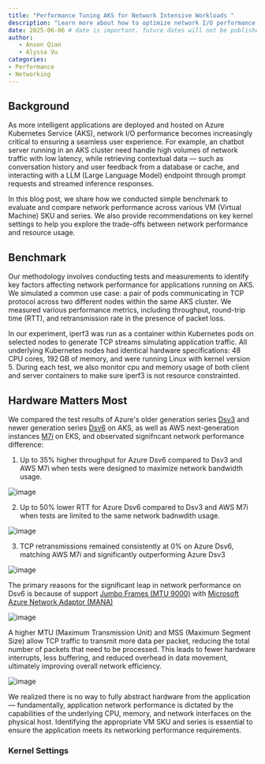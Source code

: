 ```yaml
---
title: "Performance Tuning AKS for Network Intensive Workloads "
description: "Learn more about how to optimize network I/O performance on AKS nodes through benchmark and comparison."
date: 2025-06-06 # date is important. future dates will not be published
author:
   - Anson Qian
   - Alyssa Vu
categories:
- Performance
- Networking
---
```


## Background

As more intelligent applications are deployed and hosted on Azure Kubernetes Service (AKS), network I/O performance becomes increasingly critical to ensuring a seamless user experience. For example, an chatbot server running in an AKS cluster need handle high volumes of network traffic with low latency, while retrieving contextual data — such as conversation history and user feedback from a database or cache, and interacting with a LLM (Large Language Model) endpoint through prompt requests and streamed inference responses.

In this blog post, we share how we conducted simple benchmark to evaluate and compare network performance across various VM (Virtual Machine) SKU and series. We also provide recommendations on key kernel settings to help you explore the trade-offs between network performance and resource usage.

## Benchmark
Our methodology involves conducting tests and measurements to identify key factors affecting network performance for applications running on AKS. We simulated a common use case: a pair of pods communicating in TCP protocol across two different nodes within the same AKS cluster. We measured various performance metrics, including throughput, round-trip time (RTT), and retransmission rate in the presence of packet loss.

In our experiment, iperf3 was run as a container within Kubernetes pods on selected nodes to generate TCP streams simulating application traffic. All underlying Kubernetes nodes had identical hardware specifications: 48 CPU cores, 192 GB of memory, and were running Linux with kernel version 5. During each test, we also monitor cpu and memory usage of both client and server containers to make sure iperf3 is not resource constrainted.

## Hardware Matters Most

We compared the test results of Azure's older generation series [Dsv3](https://learn.microsoft.com/en-us/azure/virtual-machines/sizes/general-purpose/dsv3-series?tabs=sizebasic) and newer generation series [Dsv6](https://learn.microsoft.com/en-us/azure/virtual-machines/sizes/general-purpose/dsv6-series?tabs=sizebasic) on AKS, as well as AWS next-generation instances [M7i](https://aws.amazon.com/ec2/instance-types/m7i/) on EKS, and observated signifncant network performance difference:

1. Up to 35% higher throughput for Azure Dsv6 compared to Dsv3 and AWS M7i when tests were designed to maximize network bandwidth usage.

![image](/assets/images/network-perf-aks/single_stream_throughput.png)

2. Up to 50% lower RTT for Azure Dsv6 compared to Dsv3 and AWS M7i when tests are limited to the same network badnwdith usage.

![image](/assets/images/network-perf-aks/single_stream_rtt.png)

3. TCP retransmissions remained consistently at 0% on Azure Dsv6, matching AWS M7i and significantly outperforming Azure Dsv3

![image](/assets/images/network-perf-aks/single_stream_retransmits.png)

The primary reasons for the significant leap in network performance on Dsv6 is because of support [Jumbo Frames (MTU 9000)](https://learn.microsoft.com/en-us/azure/virtual-network/how-to-virtual-machine-mtu?tabs=linux) with [Microsoft Azure Network Adaptor (MANA)](https://learn.microsoft.com/en-us/azure/virtual-network/accelerated-networking-mana-overview)


![image](/assets/images/network-perf-aks/mtu.png)

A higher MTU (Maximum Transmission Unit) and MSS (Maximum Segment Size) allow TCP traffic to transmit more data per packet, reducing the total number of packets that need to be processed. This leads to fewer hardware interrupts, less buffering, and reduced overhead in data movement, ultimately improving overall network efficiency.

![image](/assets/images/network-perf-aks/cpu_usage.png)

We realized there is no way to fully abstract hardware from the application — fundamentally, application network performance is dictated by the capabilities of the underlying CPU, memory, and network interfaces on the physical host. Identifying the appropriate VM SKU and series is essential to ensure the application meets its networking performance requirements.

### Kernel Settings